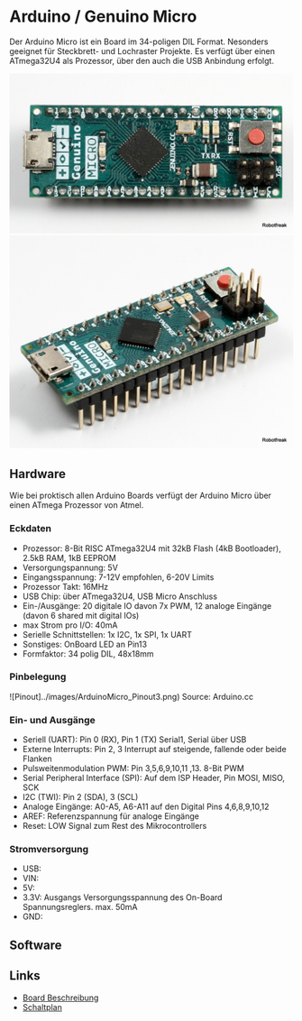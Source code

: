 # Arduino / Genuino Micro

Der Arduino Micro ist ein Board im 34-poligen DIL Format. Nesonders geeignet für Steckbrett- und Lochraster Projekte. Es verfügt über einen ATmega32U4 als Prozessor, über den auch die USB Anbindung erfolgt.

![TopView](../images/ArduinoMicro_TopView.jpg)
![SideView](../images/ArduinoMicro_SideView.jpg)

## Hardware

Wie bei proktisch allen Arduino Boards verfügt der Arduino Micro über einen ATmega Prozessor von Atmel. 

### Eckdaten 

* Prozessor: 8-Bit RISC ATmega32U4 mit 32kB Flash (4kB Bootloader), 2.5kB RAM, 1kB EEPROM
* Versorgungspannung: 5V
* Eingangsspannung: 7-12V empfohlen, 6-20V Limits
* Prozessor Takt: 16MHz
* USB Chip: über ATmega32U4, USB Micro Anschluss
* Ein-/Ausgänge: 20 digitale IO davon 7x PWM, 12 analoge Eingänge (davon 6 shared mit digital IOs)
* max Strom pro I/O: 40mA
* Serielle Schnittstellen: 1x I2C, 1x SPI, 1x UART
* Sonstiges: OnBoard LED an Pin13 
* Formfaktor: 34 polig DIL, 48x18mm

### Pinbelegung

![Pinout]../images/ArduinoMicro_Pinout3.png) Source: Arduino.cc

### Ein- und Ausgänge

* Seriell (UART): Pin 0 (RX), Pin 1 (TX) Serial1, Serial über USB
* Externe Interrupts: Pin 2, 3 Interrupt auf steigende, fallende oder beide Flanken
* Pulsweitenmodulation PWM: Pin 3,5,6,9,10,11 ,13. 8-Bit PWM 
* Serial Peripheral Interface (SPI): Auf dem ISP Header, Pin MOSI, MISO, SCK
* I2C (TWI): Pin 2 (SDA), 3 (SCL)
* Analoge Eingänge: A0-A5, A6-A11 auf den Digital Pins 4,6,8,9,10,12
* AREF: Referenzspannung für analoge Eingänge
* Reset: LOW Signal zum Rest des Mikrocontrollers

### Stromversorgung
* USB:
* VIN: 
* 5V: 
* 3.3V: Ausgangs Versorgungsspannung des On-Board Spannungsreglers. max. 50mA
* GND: 

## Software

## Links
* [Board Beschreibung](https://www.arduino.cc/en/Main/ArduinoBoardMicro)
* [Schaltplan](https://www.arduino.cc/en/uploads/Main/arduino-micro-schematic.pdf)


